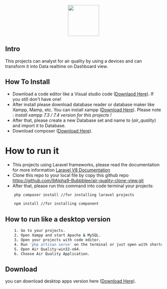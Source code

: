<p align="center"><a href="https://bagian-portfolio.vercel.app" target="_blank"><img src="https://user-images.githubusercontent.com/45790050/211333377-00715dd1-4790-4296-8c5c-6138865f3038.png" width="100"></a></p>

## Intro
This projects can analyst for air quality by using a devices and can transform it into Data realtime on Dashboard view. 

## How To Install

- Download a code editor like a Visual studio code ([Downlaod Here](https://code.visualstudio.com "Downlaod Here")). If you still don't have one!
- After install please download database reader or database maker like Xampp, Mamp, etc. You can install xampp ([Download Here](https://sourceforge.net/projects/xampp/files/XAMPP%20Windows/7.3.2/ "Download Here")). Please note : *install xampp 7.3 / 7.4 version for this projects !*
- After that, please create a new Database set and name to (*air_quality*) and import it to Database.
- Download composer ([Download Here](https://getcomposer.org/download/ "Download Here")).

# How to run it
- This projects using Laravel frameworks, please read the documentation for more information [Laravel V8 Documentation](https://laravel.com/docs/8.x/installation)
- Clone this repo to your local file by copy this github repo https://github.com/9Alpha9-Bubbblee/air-quality-clone-view.git
- After that, please run this command into code terminal your projects:
```bash
    php composer install //for installing laravel projects
```
```bash
    npm install //for installing component
```

## How to run like a desktop version
```bash
    1. Go to your projects. 
    2. Open Xampp and start Apache & MySQL.
    3. Open your projects with code editor.
    4. Run 'php artisan serve' on the terminal or just open with shortcut (Ctrl + J) in Visual Studio Code.
    5. Open Air Quality-win32-x64.
    6. Choose Air Quality Application.
```

## Download
you can download desktop apps version here ([Download Here](https://www.dropbox.com/s/425c3r0ubxgke6v/air-quality__.zip?dl=0/ "Download Here")).
